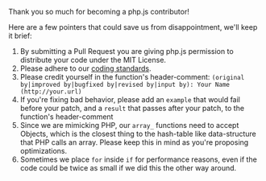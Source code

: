 Thank you so much for becoming a php.js contributor!

Here are a few pointers that could save us from disappointment, we'll keep it brief:

1. By submitting a Pull Request you are giving php.js permission to distribute your code under the MIT License.
1. Please adhere to our [coding standards](/blog/2016/04/01/standard-coding-style/).
1. Please credit yourself in the function's header-comment: `(original by|improved by|bugfixed by|revised by|input by): Your Name (http://your.url)`
1. If you're fixing bad behavior, please add an `example` that would fail before your patch, and a `result` that passes after your patch, to the function's header-comment
1. Since we are mimicking PHP, our `array_` functions need to accept Objects, which is the closest thing to the hash-table like data-structure that PHP calls an array. Please keep this in mind as you're proposing optimizations.
1. Sometimes we place `for` inside `if` for performance reasons, even if the code could be twice as small if we did this the other way around.
